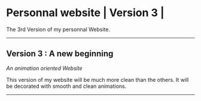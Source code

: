# **Personnal website | Version 3 |**
The 3rd Version of my personnal Website.
___

## **Version 3 : A new beginning**
  *An animation oriented Website*
  
  This version of my website will be much more clean than the others. It will be decorated with smooth and clean animations.
  
___
